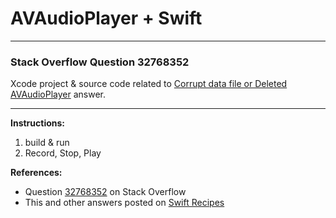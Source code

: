 # AVAudioPlayer + Swift

---

### Stack Overflow Question 32768352

Xcode project & source code related to [Corrupt data file or Deleted AVAudioPlayer](https://stackoverflow.com/questions/32768352/avaudioplayer-sound-not-playing/33747340#33747340) answer.

---

**Instructions:**

1. build & run
2. Record, Stop, Play

**References:**

- Question [32768352](https://stackoverflow.com/questions/32768352) on Stack Overflow
- This and other answers posted on [Swift Recipes](http://swiftarchitect.com/recipes/)

